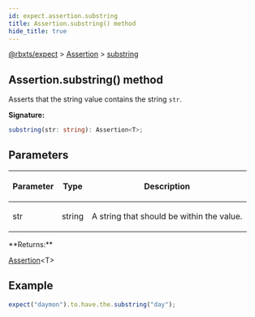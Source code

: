 ```yaml
---
id: expect.assertion.substring
title: Assertion.substring() method
hide_title: true
---
```


[@rbxts/expect](./expect.md) &gt; [Assertion](./expect.assertion.md) &gt; [substring](./expect.assertion.substring.md)

## Assertion.substring() method

Asserts that the string value contains the string `str`<!-- -->.

**Signature:**

```typescript
substring(str: string): Assertion<T>;
```

## Parameters

<table><thead><tr><th>

Parameter


</th><th>

Type


</th><th>

Description


</th></tr></thead>
<tbody><tr><td>

str


</td><td>

string


</td><td>

A string that should be within the value.


</td></tr>
</tbody></table>
**Returns:**

[Assertion](./expect.assertion.md)<!-- -->&lt;T&gt;

## Example


```ts
expect("daymon").to.have.the.substring("day");
```
